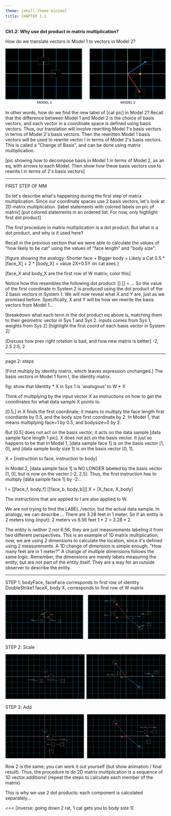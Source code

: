 ```yaml
---
theme: jekyll-theme-minimal
title: CHAPTER 1.1
---
```


**Ch1.2: Why use dot product in matrix multiplication?**
<!---WHY THE ALGEBRAIC PROCEDURE OF MATRIX MULTIPLICATION WORKS--->

How do we translate vectors in Model 1 to vectors in Model 2?

![2mod_vecs](/cob/2mod_vecs.PNG)

In other words, how do we find the new label of [cat pic] in Model 2? Recall that the difference between Model 1 and Model 2 is the choice of basis vectors, and each vector in a coordinate space is defined using basis vectors. Thus, our translation will involve rewriting Model 1's basis vectors in terms of Model 2's basis vectors. Then the rewritten Model 1 basis vectors will be used to rewrite vector I in terms of Model 2's basis vectors. This is called a "Change of Basis", and can be done using matrix multiplication. 

[pic showing how to decompose basis in Model 1 in terms of Model 2, as an eq, with arrows to each Model. Then show how these basis vectors use to rewrite I in terms of 2's basis vectors]

---
FIRST STEP OF MM

So let's describe what's happening during the first step of matrix multiplication. Since our coordinate spaces use 2 basis vectors, let's look at 2D matrix multiplication.
[label statements with colored labels on pic of matrix]
[put colored statements in an ordered list. For now, only highlight first dot product]

The first procedure in matrix multiplication is a dot product. But what is a dot product, and why is it used here?

Recall in the previous section that we were able to calculate the values of  "how likely to be cat" using the values of "face length" and "body size":

[figure showing the analogy: 
Shorter face + Bigger body = Likely a Cat
0.5 * [face_X] + 2 * [body_X] = value 2X+0.5Y on cat axes ]

[face_X and body_X are the first row of W matrix; color this]

Notice how this resembles the following dot product: [] [] = ...
So the value of the first coordinate in System 2 is produced using the dot product of the 2 basis vectors in System 1. We will now reveal what X and Y are, just as we promised before. Specifically, X and Y will be how we rewrite the basis vectors from Model 1...

[breakdown what each term in the dot product eq above is, matching them to their geometric vector in Sys 1 and Sys 2. inputs comes from Sys 1, weights from Sys 2]
[highlight the first coord of each basis vector in System 2]

[Discuss how prev right rotation is bad, and how new matrix is better]
-2, 2.5
2.5, 2

<!---
FOOTNOTE: WHY STRANGE PROCEDURE?

One question you may ask is: why does finding the answer to the first row of O require using the first row of W? 

The dot product adds two scaled vectors from the same dimension. To understand what the dot product is doing, all you need to know is why 1D vector addition works.

VECTOR ADDITION:
[First explain vector addition; everything follows from assuming it's true]
[show vectors as just values. elementary school addition / subtraction]

The reason we add vectors in 1D by placing the tail of B onto A, or vice versa, is because we can think of them simply as instructions: go left twice, then go right once.

...which is also shown in the 3Blue1Brown video [].

Explain more, with pics

... thus, the reason why the first row of O (colored) uses the first row of W (colored diff) is because we project down the vectors c and d only by their first coordinate, which is the first row of W.
--->

---
page 2: steps

[First multiply by identity matrix, which leaves expression unchanged.]
The basis vectors in Model 1 form I, the identity matrix.

fig: show that Identity * X in Sys 1 is 'analogous' to W * X

Think of multiplying by the input vector X as instructions on how to get the coordinates for what data sample X points to.

[0.5,] in X finds the first coordinate; it means to multiply the face length  first coordiante by 0.5, and the body size first coordinate by 2. In Model 1, that means multiplying face=1 by 0.5, and bodysize=0 by 2.

But [0.5] does not act on the basis vector; it acts on the data sample [data sample face length 1 pic].
X does not act on the basis vector. It just so happens to be that in Model 1, [data sample face 1] is on the basis vector [1, 0], and [data sample body size 1] is on the basis vector [0, 1].

X = [instruction to face, instruction to body]

In Model 2, [data sample face 1] is NO LONGER labeled by the basis vector [1, 0], but is now on the vector [-2, 2.5]. Thus, the first instruction has to multiply [data sample face 1] by -2...

I = [[face_f, body_f] [[face_b, body_b]]]
X = [X_face, X_body]

The instructions that are applied to I are also applied to W.

We are not trying to find the LABEL /vector, but the actual data sample. In analogy, we can describe ...
There are 3.28 feet in 1 meter. So if an entity is 2 meters long (input):
2 meters vs 6.56 feet
1 * 2 = 3.28 * 2

The entity is neither 2 nor 6.56; they are just measurements labeling it from two different perspectives. This is an example of 1D matrix multiplication; now, we are using 2 dimensions to calculate the location, since it's defined using 2 measurements.
A 1D change of dimension is simple enough; "How many feet are in 1 meter?" A change of multiple dimensions follows the same logic. Remember, the dimensions are merely labels measuring the entity, but are not part of the entity itself. They are a way for an outside observer to describe the entity.

---

STEP 1: bodyFace, faceFace corresponds to first row of identity DoubleStrike1
        faceX, body X, corresponds to first row of W matrix

![step1](/cob/1.2/step1.png)

STEP 2: Scale

![step2](/cob/1.2/step2.png)

STEP 3: Add

![step3](/cob/1.2/step3.png)

<!---[Explain side-by-side of dot product on Sys 1 on left, and on Sys 2 on right. Show same instructions from I are done on Sys 2, but require W since now the basis vectors that I targeted look different]--->


Row 2 is the same; you can work it out yourself (but show animation / final result). Thus, the procedure to do 2D matrix multiplication is a sequence of 1D vector additions! (repeat the steps to calculate each member of the matrix)

This is why we use 2 dot products: each component is calculated separately...

<<<
[inverse: going down 2 rat, 1 cat gets you to body size 1]
